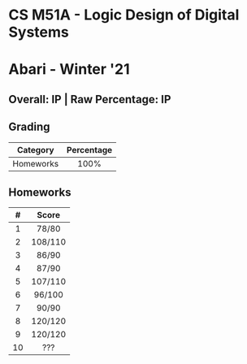 # CS M51A - Logic Design of Digital Systems

# Abari - Winter '21

## Overall: IP | Raw Percentage: IP

## Grading

| Category | Percentage |
|:---:|:---:|
| Homeworks | 100% |

## Homeworks

| # | Score |
|:---:|:---:|
| 1 | 78/80 |
| 2 | 108/110 |
| 3 | 86/90 |
| 4 | 87/90 |
| 5 | 107/110 |
| 6 | 96/100 |
| 7 | 90/90 |
| 8 | 120/120 |
| 9 | 120/120 |
| 10 | ??? |
